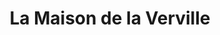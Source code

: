 ---
title: "La Maison de la Verville"
url: /mennecy/la-maison-de-la-verville/
shop: décoration intérieure
---